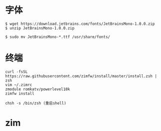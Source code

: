 # 字体
```shell
$ wget https://download.jetbrains.com/fonts/JetBrainsMono-1.0.0.zip
$ unzip JetBrainsMono-1.0.0.zip
```

```shell
$ sudo mv JetBrainsMono-*.ttf /usr/share/fonts/
```

# 终端

```shell
curl -fsSL https://raw.githubusercontent.com/zimfw/install/master/install.zsh | zsh
vim ~/.zimrc
zmodule romkatv/powerlevel10k
zimfw install

chsh -s /bin/zsh (重启shell)
```


# zim

